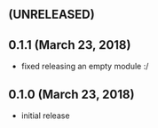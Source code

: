
## (UNRELEASED)



## 0.1.1 (March 23, 2018)
* fixed releasing an empty module :/

## 0.1.0 (March 23, 2018)

* initial release
